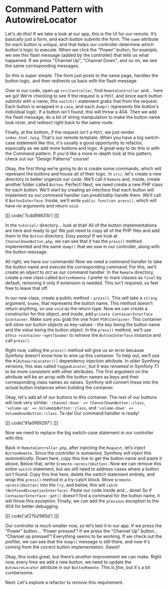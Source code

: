 # Command Pattern with AutowireLocator

Let's *do this*! If we take a look at our app, *this* is the UI for our remote.
It’s basically just a form, and each button *submits* the form. The `name`
attribute for each button is unique, and that helps our controller determine
which button's logic to execute. When we click the "Power" button, for example,
we see this flash message (added by the controller) that tells us what happened.
If we press "Channel Up", "Channel Down", and so on, we see the same
corresponding messages.

So this is *super* simple. The form just posts to the same page, handles the
button logic, and then redirects us back with the flash message.

Over in our code, open up `src/Controller`, find `RemoteController` and... here
we go! We’re checking to see if the request is a `POST`, and since each button
*submits* with a name, this `switch()` statement grabs that from the request.
Each button is wrapped in a `case`, and each `dump()` represents the button's
individual logic. If a button *isn't* found, this will throw a 404. *Then* we
add the flash message, do a bit of string manipulation to make the button name
look nicer, and redirect right back to the same route.

Finally, at the bottom, if the request *isn’t* a `POST`, we just
render `index.html.twig`. That's our remote template. When you have a big
switch-case statement like this, it's usually a good opportunity to refactor,
especially as we add more buttons and logic. A great way to do this is with the
Command pattern. If you'd like a more in-depth look at this pattern, check out
our "Design Patterns" course!

Okay, the first thing we’re going to do is create some commands, which will
represent the buttons and house all of their logic. In `src/`, let's create a
new directory to better organize our code. We’ll call it `Remote` and, inside,
create another folder called `Button`. Perfect! Next, we need create a new PHP
class for each button. We'll start by creating an *interface* that each button
will implement so our command handler can *predictably* handle them.
We’ll call it `ButtonInterface`. Inside, we’ll write `public function press()`,
which will have *no* arguments and return `void`.

[[[ code('7cdd99831b') ]]]

In the `tutorial/` directory... look at that! All of the button implementations
are here and ready to go! We just need to copy all of the PHP files and add them
to the `Button` directory. *Easy peasy*! If we look at `ChannelDownButton.php`,
we can see that it has the `press()` method implemented and the same `dump()`
that we saw in our controller, along with the button message.

All right, we have our commands! Now we need a *command handler* to take the
button name and execute the corresponding command. For this, we’ll create an
*object* to *act* as our command handler. In the `Remote` directory, create a
new class called `ButtonRemote`. I prefer to mark classes as `final` by default,
removing it only if extension is needed. This isn't required, so feel free to
leave that off.

In our new class, create a public method - `press()`. This will take a `string`
argument, `$name`, that represents the button name. This method doesn't return
anything, so use `void` as the return type. Now we can create a constructor for
this object, and inside, add `private ContainerInterface $container`. Make sure
you grab the one from `PSR\Container`. This container will store our button
objects as key-values - the *key* being the button name and the *value* being
the button object. In the `press()` method, we’ll
use `$this->container->get($name)` to *retrieve* the `ButtonInterface` instance
and call `press()`.

Right now, calling the `press()` method will give us an error because Symfony
doesn’t know how to wire up this container. To help out, we’ll use
the `#[AutowireLocator()]` dependency injection attribute. In *older* Symfony
versions, this was called `TaggedLocator`, but it was *renamed* in Symfony 7.1
to be more consistent with other attributes. The first argument on the attribute
will be an array with the button names as keys and their corresponding class
names as values. Symfony will convert these into the *actual* button instances
when building the container.

Okay, let's add all of our buttons to this container. The rest of our buttons
will look very
similar: `'channel-down' => ChannelDownButton::class`, `'volume-up' => VolumeUpButton::class`,
and `'volume-down' => VolumeDownButton::class`. Ta-da! Our command handler is
ready! 

[[[ code('91a0f69297') ]]]

Now we need to replace the big switch-case statement in our controller
with *this*.

Back in `RemoteController.php`, after injecting the `Request`, let’s
inject `ButtonRemote`. Since the controller is *autowired*, Symfony will inject
this *automatically*. Down here, copy this line to get the button name and paste
it above. Below that, write `$remote->press($button)`. Now we can remove this
entire `switch` statement, but we *still* need to address cases where a button
*isn’t* found. Copy this line here, delete the switch statement entirely, and
wrap this `press()` method in a try-catch block. Move `$remote->press($button)`
into the `try`, and below, this will `catch (NotFoundExceptionInterface)`. Paste
our code inside and... done! So if `ContainerInterface::get()` doesn’t find a
command for the button name, it will throw this exception. Finally, we can add
the `previous` exception to the 404 for better debugging.

[[[ code('af27b2985d') ]]]

Our controller is *much* smaller now, so let’s test it in our app. If we press
the "Power" button... “Power pressed”! If we press the "Channel Up" button...
“Channel up pressed”! Everything seems to be working. If we check out the
profiler, we can see that the `dump()` message is still there, and now it's
coming from the correct button implementation. *Sweet*!

Okay, this looks great, but there’s *another* improvement we can make. Right
now, every time we add a new button, we need to update the `AutowireLocator`
attribute in our `ButtonRemote`. This is *fine*, but it's a bit cumbersome.

Next: Let's explore a refactor to *remove* this requirement.

